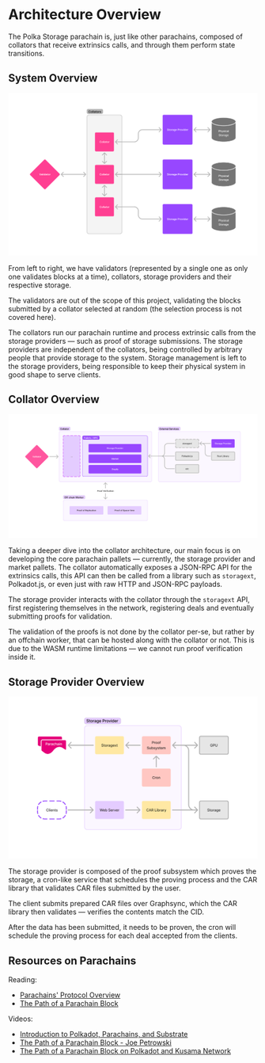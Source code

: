 # Architecture Overview

The Polka Storage parachain is, just like other parachains, composed of collators that receive extrinsics calls,
and through them perform state transitions.

## System Overview

<img src="images/architecture/system_overview.svg" >

From left to right, we have validators (represented by a single one as only one validates blocks at a time),
collators, storage providers and their respective storage.

The validators are out of the scope of this project, validating the blocks submitted by a collator selected at random
(the selection process is not covered here).

The collators run our parachain runtime and process extrinsic calls from the storage providers —
such as proof of storage submissions.
The storage providers are independent of the collators, being controlled by arbitrary people that provide storage to the system.
Storage management is left to the storage providers, being responsible to keep their physical system in good shape to serve clients.

## Collator Overview

<img src="images/architecture/collator_overview.svg" >

Taking a deeper dive into the collator architecture, our main focus is on developing the core parachain pallets —
currently, the storage provider and market pallets.
The collator automatically exposes a JSON-RPC API for the extrinsics calls,
this API can then be called from a library such as `storagext`, Polkadot.js,
or even just with raw HTTP and JSON-RPC payloads.

The storage provider interacts with the collator through the `storagext` API,
first registering themselves in the network, registering deals and eventually submitting proofs for validation.

The validation of the proofs is not done by the collator per-se, but rather by an offchain worker,
that can be hosted along with the collator or not. This is due to the WASM runtime limitations —
we cannot run proof verification inside it.

## Storage Provider Overview

<img src="images/architecture/storage_provider_overview.svg">

The storage provider is composed of the proof subsystem which proves the storage,
a cron-like service that schedules the proving process and the CAR library that validates CAR files submitted by the user.

The client submits prepared CAR files over Graphsync, which the CAR library then validates — verifies the contents match the CID.

After the data has been submitted, it needs to be proven, the cron will schedule the proving process for each deal accepted from the clients.

## Resources on Parachains

Reading:
* [Parachains' Protocol Overview](https://wiki.polkadot.network/docs/learn-parachains-protocol)
* [The Path of a Parachain Block](https://polkadot.com/blog/the-path-of-a-parachain-block)

Videos:
* [Introduction to Polkadot, Parachains, and Substrate](https://www.youtube.com/live/gT-9r1bcVHY?si=dmCJyWB5w2NY1bnu&t=1670)
* [The Path of a Parachain Block - Joe Petrowski](https://www.youtube.com/watch?v=vRsBlVELQEo)
* [The Path of a Parachain Block on Polkadot and Kusama Network](https://www.youtube.com/watch?v=m0vxqWwFfDs)

